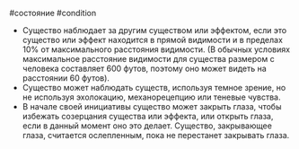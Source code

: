 #состояние #condition
- Существо наблюдает за другим существом или эффектом, если это существо или эффект находится в прямой видимости и в пределах 10% от максимального расстояния видимости. (В обычных условиях максимальное расстояние видимости для существа размером с человека составляет 600 футов, поэтому оно может видеть на расстоянии 60 футов).
- Существо может наблюдать существ, используя темное зрение, но не используя эхолокацию, механорецепцию или теневые чувства.
- В начале своей инициативы существо может закрыть глаза, чтобы избежать созерцания существа или эффекта, или открыть глаза, если в данный момент оно это делает. Существо, закрывающее глаза, считается ослепленным, пока не перестанет закрывать глаза.